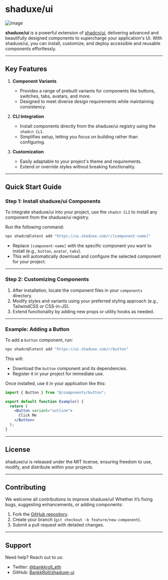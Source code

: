 # shaduxe/ui

![image](https://github.com/user-attachments/assets/0ff7c907-543b-4348-a2c5-aa1495343539)

**shaduxe/ui** is a powerful extension of [shadcn/ui](https://ui.shadcn.com), delivering advanced and beautifully designed components to supercharge your application's UI. With shaduxe/ui, you can install, customize, and deploy accessible and reusable components effortlessly.

---

## Key Features

1. **Component Variants**
   - Provides a range of prebuilt variants for components like buttons, switches, tabs, avatars, and more.
   - Designed to meet diverse design requirements while maintaining consistency.

2. **CLI Integration**
   - Install components directly from the shaduxe/ui registry using the `shadcn CLI`.
   - Simplifies setup, letting you focus on building rather than configuring.

3. **Customization**
   - Easily adaptable to your project's theme and requirements.
   - Extend or override styles without breaking functionality.

---

## Quick Start Guide

### Step 1: Install shaduxe/ui Components

To integrate shaduxe/ui into your project, use the `shadcn CLI` to install any component from the shaduxe/ui registry. 

Run the following command:
```bash
npx shadcn@latest add "https://ui.shaduxe.com/r/[component-name]"
```

- Replace `[component-name]` with the specific component you want to install (e.g., `button`, `avatar`, `tabs`).
- This will automatically download and configure the selected component for your project.

---

### Step 2: Customizing Components

1. After installation, locate the component files in your `components` directory.
2. Modify styles and variants using your preferred styling approach (e.g., TailwindCSS or CSS-in-JS).
3. Extend functionality by adding new props or utility hooks as needed.

---

### Example: Adding a Button

To add a `button` component, run:
```bash
npx shadcn@latest add "https://ui.shaduxe.com/r/button"
```

This will:
- Download the `button` component and its dependencies.
- Register it in your project for immediate use.

Once installed, use it in your application like this:
```jsx
import { Button } from "@/components/button";

export default function Example() {
  return (
    <Button variant="outline">
      Click Me
    </Button>
  );
}
```

---

## License

shaduxe/ui is released under the MIT license, ensuring freedom to use, modify, and distribute within your projects.

---

## Contributing

We welcome all contributions to improve shaduxe/ui! Whether it’s fixing bugs, suggesting enhancements, or adding components:
1. Fork the [GitHub repository](https://github.com/BankkRoll/shaduxe-ui).
2. Create your branch (`git checkout -b feature/new-component`).
3. Submit a pull request with detailed changes.

---

## Support

Need help? Reach out to us:
- Twitter: [@bankkroll_eth](https://twitter.com/bankkroll_eth)
- GitHub: [BankkRoll/shaduxe-ui](https://github.com/BankkRoll/shaduxe-ui)
